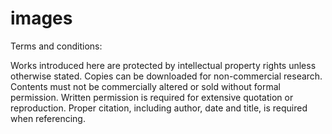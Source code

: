 # images

Terms and conditions:

Works introduced here are protected by intellectual property rights unless otherwise stated.
Copies can be downloaded for non-commercial research.
Contents must not be commercially altered or sold without formal permission.
Written permission is required for extensive quotation or reproduction.
Proper citation, including author, date and title, is required when referencing.
